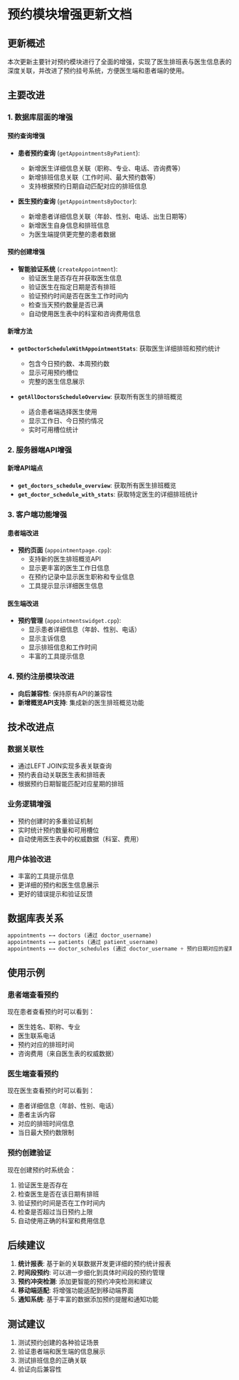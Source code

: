 # 预约模块增强更新文档

## 更新概述

本次更新主要针对预约模块进行了全面的增强，实现了医生排班表与医生信息表的深度关联，并改进了预约挂号系统，方便医生端和患者端的使用。

## 主要改进

### 1. 数据库层面的增强

#### 预约查询增强
- **患者预约查询** (`getAppointmentsByPatient`): 
  - 新增医生详细信息关联（职称、专业、电话、咨询费等）
  - 新增排班信息关联（工作时间、最大预约数等）
  - 支持根据预约日期自动匹配对应的排班信息

- **医生预约查询** (`getAppointmentsByDoctor`):
  - 新增患者详细信息关联（年龄、性别、电话、出生日期等）
  - 新增医生自身信息和排班信息
  - 为医生端提供更完整的患者数据

#### 预约创建增强
- **智能验证系统** (`createAppointment`):
  - 验证医生是否存在并获取医生信息
  - 验证医生在指定日期是否有排班
  - 验证预约时间是否在医生工作时间内
  - 检查当天预约数量是否已满
  - 自动使用医生表中的科室和咨询费用信息

#### 新增方法
- **`getDoctorScheduleWithAppointmentStats`**: 获取医生详细排班和预约统计
  - 包含今日预约数、本周预约数
  - 显示可用预约槽位
  - 完整的医生信息展示

- **`getAllDoctorsScheduleOverview`**: 获取所有医生的排班概览
  - 适合患者端选择医生使用
  - 显示工作日、今日预约情况
  - 实时可用槽位统计

### 2. 服务器端API增强

#### 新增API端点
- **`get_doctors_schedule_overview`**: 获取所有医生排班概览
- **`get_doctor_schedule_with_stats`**: 获取特定医生的详细排班统计

### 3. 客户端功能增强

#### 患者端改进
- **预约页面** (`appointmentpage.cpp`):
  - 支持新的医生排班概览API
  - 显示更丰富的医生工作日信息
  - 在预约记录中显示医生职称和专业信息
  - 工具提示显示详细医生信息

#### 医生端改进
- **预约管理** (`appointmentswidget.cpp`):
  - 显示患者详细信息（年龄、性别、电话）
  - 显示主诉信息
  - 显示排班信息和工作时间
  - 丰富的工具提示信息

### 4. 预约注册模块改进
- **向后兼容性**: 保持原有API的兼容性
- **新增概览API支持**: 集成新的医生排班概览功能

## 技术改进点

### 数据关联性
- 通过LEFT JOIN实现多表关联查询
- 预约表自动关联医生表和排班表
- 根据预约日期智能匹配对应星期的排班

### 业务逻辑增强
- 预约创建时的多重验证机制
- 实时统计预约数量和可用槽位
- 自动使用医生表中的权威数据（科室、费用）

### 用户体验改进
- 丰富的工具提示信息
- 更详细的预约和医生信息展示
- 更好的错误提示和验证反馈

## 数据库表关系

```sql
appointments ←→ doctors (通过 doctor_username)
appointments ←→ patients (通过 patient_username)
appointments ←→ doctor_schedules (通过 doctor_username + 预约日期对应的星期)
```

## 使用示例

### 患者端查看预约
现在患者查看预约时可以看到：
- 医生姓名、职称、专业
- 医生联系电话
- 预约对应的排班时间
- 咨询费用（来自医生表的权威数据）

### 医生端查看预约
现在医生查看预约时可以看到：
- 患者详细信息（年龄、性别、电话）
- 患者主诉内容
- 对应的排班时间信息
- 当日最大预约数限制

### 预约创建验证
现在创建预约时系统会：
1. 验证医生是否存在
2. 检查医生是否在该日期有排班
3. 验证预约时间是否在工作时间内
4. 检查是否超过当日预约上限
5. 自动使用正确的科室和费用信息

## 后续建议

1. **统计报表**: 基于新的关联数据开发更详细的预约统计报表
2. **时间段预约**: 可以进一步细化到具体时间段的预约管理
3. **预约冲突检测**: 添加更智能的预约冲突检测和建议
4. **移动端适配**: 将增强功能适配到移动端界面
5. **通知系统**: 基于丰富的数据添加预约提醒和通知功能

## 测试建议

1. 测试预约创建的各种验证场景
2. 验证患者端和医生端的信息展示
3. 测试排班信息的正确关联
4. 验证向后兼容性
